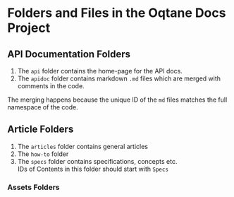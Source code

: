﻿
# Folders and Files in the Oqtane Docs Project

## API Documentation Folders

1. The `api` folder contains the home-page for the API docs. 
1. The `apidoc` folder contains markdown `.md` files which are merged with comments in the code.  


The merging happens because the unique ID of the `md` files matches the full namespace of the code. 

## Article Folders

1. The `articles` folder contains general articles
1. The `how-to` folder
1. The `specs` folder contains specifications, concepts etc.  
	IDs of Contents in this folder should start with `Specs`


### Assets Folders


